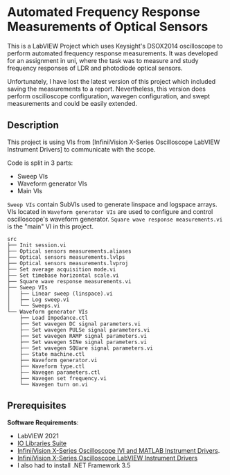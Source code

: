 # Automated Frequency Response Measurements of Optical Sensors

This is a LabVIEW Project which uses Keysight's DSOX2014 oscilloscope to perform automated frequency response measurements.
It was developed for an assignment in uni, where the task was to measure and study frequency responses of LDR and photodiode optical sensors.

Unfortunately, I have lost the latest version of this project which included saving the measurements to a report.
Nevertheless, this version does perform oscilloscope configuration, wavegen configuration, and swept measurements and could be easily extended.

## Description

This project is using VIs from [InfiniiVision X-Series Oscilloscope LabVIEW Instrument Drivers] to communicate with the scope.

Code is split in 3 parts:
- Sweep VIs
- Waveform generator VIs
- Main VIs

`Sweep VIs` contain SubVIs used to generate linspace and logspace arrays. VIs located in `Waveform generator VIs` are used to configure
and control oscilloscope's waveform generator. `Square wave response measurements.vi` is the "main" VI in this project.

```
src
├── Init session.vi
├── Optical sensors measurements.aliases
├── Optical sensors measurements.lvlps
├── Optical sensors measurements.lvproj
├── Set average acquisition mode.vi
├── Set timebase horizontal scale.vi
├── Square wave response measurements.vi
├── Sweep VIs
│   ├── Linear sweep (linspace).vi
│   ├── Log sweep.vi
│   └── Sweeps.vi
└── Waveform generator VIs
    ├── Load Impedance.ctl
    ├── Set wavegen DC signal parameters.vi
    ├── Set wavegen PULSe signal parameters.vi
    ├── Set wavegen RAMP signal parameters.vi
    ├── Set wavegen SINe signal parameters.vi
    ├── Set wavegen SQUare signal parameters.vi
    ├── State machine.ctl
    ├── Waveform generator.vi
    ├── Waveform type.ctl
    ├── Wavegen parameters.ctl
    ├── Wavegen set frequency.vi
    └── Wavegen turn on.vi
```




## Prerequisites

**Software Requirements**:
- LabVIEW 2021
- [IO Libraries Suite](https://www.keysight.com/us/en/lib/software-detail/computer-software/io-libraries-suite-downloads-2175637.html)
- [InfiniiVision X-Series Oscilloscope IVI and MATLAB Instrument Drivers](https://www.keysight.com/us/en/lib/software-detail/driver/infiniivision-xseries-oscilloscope-ivi-and-matlab-instrument-drivers-2019021.html).
- [InfiniiVision X-Series Oscilloscope LabVIEW Instrument Drivers](https://www.keysight.com/us/en/lib/software-detail/driver/infiniivision-xseries-oscilloscope-labview-instrument-drivers-2862255.html)
- I also had to install  .NET Framework 3.5
